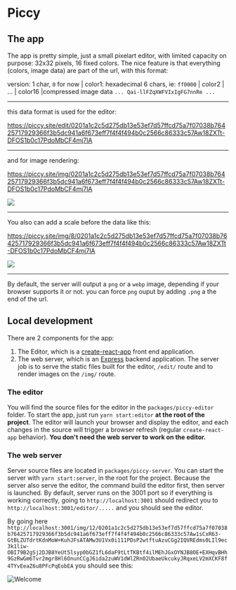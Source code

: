 # Piccy

## The app

The app is pretty simple, just a small pixelart editor, with limited capacity on purpose: 32x32 pixels, 16 fixed colors. The nice feature is that everything (colors, image data) are part of the url, with this format:

version: 1 char, `0` for now | color1: hexadecimal 6 chars, ie: `ff0000` |  color2 | ... | color16 |compressed image data `... Qai-llFZqXWFVIxIgFG7nnRe ...`

---

this data format is used for the editor:

https://piccy.site/edit/0201a1c2c5d275db13e53ef7d57ffcd75a7f07038b76425717929366f3b5dc941a6f673eff7f4f4f494b0c2566c86333c57Aw18ZXTt-DFOS1b0c17PdoMbCF4mj7lA

---

and for image rendering:

https://piccy.site/img/0201a1c2c5d275db13e53ef7d57ffcd75a7f07038b76425717929366f3b5dc941a6f673eff7f4f4f494b0c2566c86333c57Aw18ZXTt-DFOS1b0c17PdoMbCF4mj7lA

![](https://piccy.site/img/0201a1c2c5d275db13e53ef7d57ffcd75a7f07038b76425717929366f3b5dc941a6f673eff7f4f4f494b0c2566c86333c57Aw18ZXTt-DFOS1b0c17PdoMbCF4mj7lA)

---

You also can add a scale before the data like this:

https://piccy.site/img/8/0201a1c2c5d275db13e53ef7d57ffcd75a7f07038b76425717929366f3b5dc941a6f673eff7f4f4f494b0c2566c86333c57Aw18ZXTt-DFOS1b0c17PdoMbCF4mj7lA

![](https://piccy.site/img/8/0201a1c2c5d275db13e53ef7d57ffcd75a7f07038b76425717929366f3b5dc941a6f673eff7f4f4f494b0c2566c86333c57Aw18ZXTt-DFOS1b0c17PdoMbCF4mj7lA)

---

By default, the server will output a `png` or a `webp` image, depending if your browser supports it or not.
you can force `png` ouput by adding `.png` a the end of the url.

## Local development

There are 2 components for the app:

1. The Editor, which is a [create-react-app](https://create-react-app.dev/) front end application.
2. The web server, which is an [Express](https://expressjs.com/) backend application. The server job is to serve the static files built for the editor, `/edit/` route and to render images on the `/img/` route.

### The editor

You will find the source files for the editor in the `packages/piccy-editor` folder. To start the app, just run `yarn start:editor` **at the root of the project**. The editor will launch your browser and display the editor, and each changes in the source will trigger a browser refresh (regular `create-react-app` behavior).
**You don't need the web server to work on the editor.**

### The web server

Server source files are located in `packages/piccy-server`. You can start the server with `yarn start:server`, in the root for the project. Because the server also serve the editor, the command build the editor first, then server is launched.
By default, server runs on the 3001 port so if everything is working correctly, going to `http://localhost:3001` should redirect you to `http://localhost:3001/editor/.....` and you should see the editor.

By going here `http://localhost:3001/img/12/0201a1c2c5d275db13e53ef7d57ffcd75a7f07038b76425717929366f3b5dc941a6f673eff7f4f4f494b0c2566c86333c57Aw1sCxR63-GtBLZUTdrtKdnMoW+KuhJFsATAMw3U1Vx0i111PDsP2wtftuAzuCGg2IQVREdms0LIl9ec3k1liw-OBI79B2gSj2DJB8YeUt5lsyp0bGZ1fL6daF9tLtTKBtf4ilMEhJGxOYNJB8OE+EXHqvBHh9GzRwGm6Tvr2mgr8Hl6OnunCCgJ6ida2zuWV1dWlZRn02UbaeUkcukyJRqxeLV2mXCKF8f4TYvEeaZ6u8PFcPqEobEA` you should see this:

![Welcome](https://piccy.site/img/6/0201a1c2c5d275db13e53ef7d57ffcd75a7f07038b76425717929366f3b5dc941a6f673eff7f4f4f494b0c2566c86333c57Aw1sCxR63-GtBLZUTdrtKdnMoW+KuhJFsATAMw3U1Vx0i111PDsP2wtftuAzuCGg2IQVREdms0LIl9ec3k1liw-OBI79B2gSj2DJB8YeUt5lsyp0bGZ1fL6daF9tLtTKBtf4ilMEhJGxOYNJB8OE+EXHqvBHh9GzRwGm6Tvr2mgr8Hl6OnunCCgJ6ida2zuWV1dWlZRn02UbaeUkcukyJRqxeLV2mXCKF8f4TYvEeaZ6u8PFcPqEobEA)

